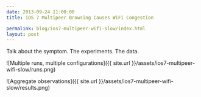 ```yaml
---
date: 2013-09-24 11:00:00
title: iOS 7 Multipeer Browsing Causes WiFi Congestion

permalink: blog/ios7-multipeer-wifi-slow/index.html
layout: post
---
```


Talk about the symptom. The experiments. The data.

![Multiple runs, multiple configurations]({{ site.url }}/assets/ios7-multipeer-wifi-slow/runs.png)

![Aggregate observations]({{ site.url }}/assets/ios7-multipeer-wifi-slow/results.png)
